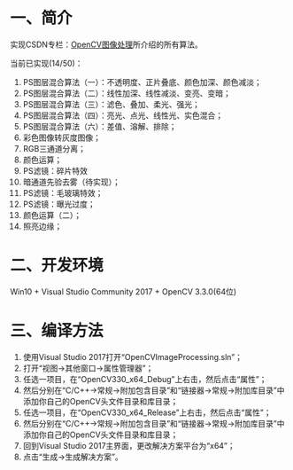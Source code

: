 # 一、简介

实现CSDN专栏：[OpenCV图像处理](http://blog.csdn.net/column/details/opencv-image.html?&page=3)所介绍的所有算法。

当前已实现(14/50)：
1. PS图层混合算法（一）：不透明度、正片叠底、颜色加深、颜色减淡；
2. PS图层混合算法（二）：线性加深、线性减淡、变亮、变暗；
3. PS图层混合算法（三）：滤色、叠加、柔光、强光；
4. PS图层混合算法（四）：亮光、点光、线性光、实色混合；
5. PS图层混合算法（六）：差值、溶解、排除；
6. 彩色图像转灰度图像；
7. RGB三通道分离；
8. 颜色运算；
9. PS滤镜：碎片特效
10. 暗通道先验去雾（待实现）；
11. PS滤镜：毛玻璃特效；
12. PS滤镜：曝光过度；
13. 颜色运算（二）；
14. 照亮边缘；

# 二、开发环境

Win10 + Visual Studio Community 2017 + OpenCV 3.3.0(64位)

# 三、编译方法

1. 使用Visual Studio 2017打开“OpenCVImageProcessing.sln”；
2. 打开“视图->其他窗口->属性管理器”；
3. 任选一项目，在“OpenCV330_x64_Debug”上右击，然后点击“属性”；
4. 然后分别在“C/C++->常规->附加包含目录”和“链接器->常规->附加库目录”中添加你自己的OpenCV头文件目录和库目录；
5. 任选一项目，在“OpenCV330_x64_Release”上右击，然后点击“属性”；
6. 然后分别在“C/C++->常规->附加包含目录”和“链接器->常规->附加库目录”中添加你自己的OpenCV头文件目录和库目录；
7. 回到Visual Studio 2017主界面，更改解决方案平台为“x64”；
8. 点击“生成->生成解决方案”。